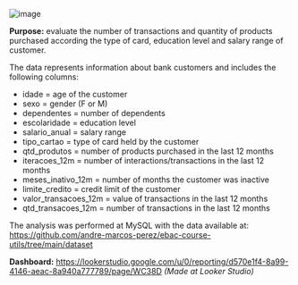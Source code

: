![image](https://github.com/user-attachments/assets/22cba2fe-58b9-4ae7-a97a-ab0c44ba18e0)

**Purpose:** evaluate the number of transactions and quantity of products purchased according the type of card, education level and
salary range of customer.

The data represents information about bank customers and includes the following columns:
* idade = age of the customer
* sexo = gender (F or M)
* dependentes = number of dependents
* escolaridade = education level
* salario_anual = salary range
* tipo_cartao = type of card held by the customer
* qtd_produtos = number of products purchased in the last 12 months
* iteracoes_12m = number of interactions/transactions in the last 12 months
* meses_inativo_12m = number of months the customer was inactive
* limite_credito = credit limit of the customer
* valor_transacoes_12m = value of transactions in the last 12 months
* qtd_transacoes_12m = number of transactions in the last 12 months

The analysis was performed at MySQL with the data available at:
https://github.com/andre-marcos-perez/ebac-course-utils/tree/main/dataset

**Dashboard:** https://lookerstudio.google.com/u/0/reporting/d570e1f4-8a99-4146-aeac-8a940a777789/page/WC38D *(Made at Looker Studio)*
